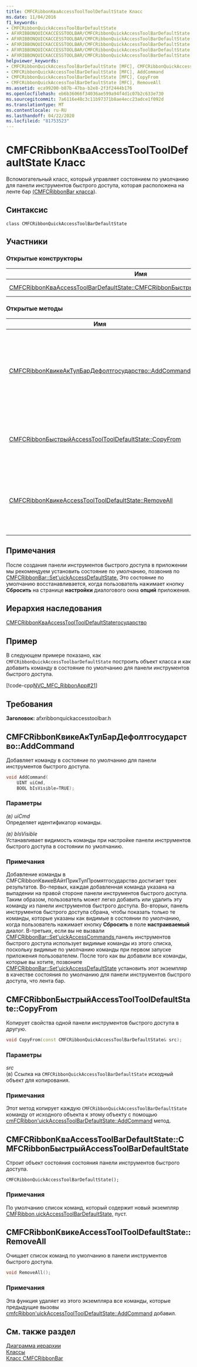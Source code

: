 ```yaml
---
title: CMFCRibbonКваAccessToolToolDefaultState Класс
ms.date: 11/04/2016
f1_keywords:
- CMFCRibbonQuickAccessToolBarDefaultState
- AFXRIBBONQUICKACCESSTOOLBAR/CMFCRibbonQuickAccessToolBarDefaultState
- AFXRIBBONQUICKACCESSTOOLBAR/CMFCRibbonQuickAccessToolBarDefaultState::CMFCRibbonQuickAccessToolBarDefaultState
- AFXRIBBONQUICKACCESSTOOLBAR/CMFCRibbonQuickAccessToolBarDefaultState::AddCommand
- AFXRIBBONQUICKACCESSTOOLBAR/CMFCRibbonQuickAccessToolBarDefaultState::CopyFrom
- AFXRIBBONQUICKACCESSTOOLBAR/CMFCRibbonQuickAccessToolBarDefaultState::RemoveAll
helpviewer_keywords:
- CMFCRibbonQuickAccessToolBarDefaultState [MFC], CMFCRibbonQuickAccessToolBarDefaultState
- CMFCRibbonQuickAccessToolBarDefaultState [MFC], AddCommand
- CMFCRibbonQuickAccessToolBarDefaultState [MFC], CopyFrom
- CMFCRibbonQuickAccessToolBarDefaultState [MFC], RemoveAll
ms.assetid: eca99200-b87b-47ba-b2e8-2f3f2444b176
ms.openlocfilehash: eb6b36066f34036ae599a94f4d1c07b2c633e730
ms.sourcegitcommit: 7a6116e48c3c11b97371b8ae4ecc23adce1f092d
ms.translationtype: MT
ms.contentlocale: ru-RU
ms.lasthandoff: 04/22/2020
ms.locfileid: "81753523"
---
```

# <a name="cmfcribbonquickaccesstoolbardefaultstate-class"></a>CMFCRibbonКваAccessToolToolDefaultState Класс

Вспомогательный класс, который управляет состоянием по умолчанию для панели инструментов быстрого доступа, которая расположена на ленте бар [(CMFCRibbonBar класса](../../mfc/reference/cmfcribbonbar-class.md)).

## <a name="syntax"></a>Синтаксис

```
class CMFCRibbonQuickAccessToolBarDefaultState
```

## <a name="members"></a>Участники

### <a name="public-constructors"></a>Открытые конструкторы

|Имя|Описание|
|----------|-----------------|
|[CMFCRibbonКваAccessToolBarDefaultState::CMFCRibbonБыстрыйAccessToolBarDefaultState](#cmfcribbonquickaccesstoolbardefaultstate)|Формирует объект `CMFCRibbonQuickAccessToolbarDefaultState`.|

### <a name="public-methods"></a>Открытые методы

|Имя|Описание|
|----------|-----------------|
|[CMFCRibbonКвикеАкТулБарДефолтгосударство::AddCommand](#addcommand)|Добавляет команду в состояние по умолчанию для панели инструментов быстрого доступа. Это не меняет саму панель инструментов.|
|[CMFCRibbonБыстрыйAccessToolToolDefaultState::CopyFrom](#copyfrom)|Копирует свойства одной панели инструментов быстрого доступа в другую.|
|[CMFCRibbonКвикеAccessToolToolDefaultState::RemoveAll](#removeall)|Удаляет все команды из панели инструментов быстрого доступа. Это не меняет саму панель инструментов.|

## <a name="remarks"></a>Примечания

После создания панели инструментов быстрого доступа в приложении мы рекомендуем установить состояние по умолчанию, позвонив по [CMFCRibbonBar::Set'uickAccessDefaultState.](../../mfc/reference/cmfcribbonbar-class.md#setquickaccessdefaultstate) Это состояние по умолчанию восстанавливается, когда пользователь нажимает кнопку **Сбросить** на странице **настройки** диалогового окна **опций** приложения.

## <a name="inheritance-hierarchy"></a>Иерархия наследования

[CMFCRibbonКваAccessToolToolDefaultStateгосударство](../../mfc/reference/cmfcribbonquickaccesstoolbardefaultstate-class.md)

## <a name="example"></a>Пример

В следующем примере показано, как `CMFCRibbonQuickAccessToolbarDefaultState` построить объект класса и как добавить команду в состояние по умолчанию для панели инструментов быстрого доступа.

[!code-cpp[NVC_MFC_RibbonApp#21](../../mfc/reference/codesnippet/cpp/cmfcribbonquickaccesstoolbardefaultstate-class_1.cpp)]

## <a name="requirements"></a>Требования

**Заголовок:** afxribbonquickaccesstoolbar.h

## <a name="cmfcribbonquickaccesstoolbardefaultstateaddcommand"></a><a name="addcommand"></a>CMFCRibbonКвикеАкТулБарДефолтгосударство::AddCommand

Добавляет команду в состояние по умолчанию для панели инструментов быстрого доступа.

```cpp
void AddCommand(
    UINT uiCmd,
    BOOL bIsVisible=TRUE);
```

### <a name="parameters"></a>Параметры

*(в) uiCmd*<br/>
Определяет идентификатор команды.

*(в) bIsVisible*<br/>
Устанавливает видимость команды при настройке панели инструментов быстрого доступа в состоянии по умолчанию.

### <a name="remarks"></a>Примечания

Добавление команды в CMFCRibbonКвикеВАйтПрикТулПромятгосударство достигает трех результатов. Во-первых, каждая добавленная команда указана на выпадении на правой стороне панели инструментов быстрого доступа. Таким образом, пользователь может легко добавить или удалить эту команду из панели инструментов быстрого доступа. Во-вторых, панель инструментов быстрого доступа сбрана, чтобы показать только те команды, которые указаны как видимые в состоянии по умолчанию, когда пользователь нажимает кнопку **Сбросить** в поле **настраиваемый** диалог. В-третьих, если вы не вызвали [CMFCRibbonBar::Set'uickAccessCommands,](../../mfc/reference/cmfcribbonbar-class.md#setquickaccesscommands)панель инструментов быстрого доступа использует видимые команды из этого списка, поскольку видимые по умолчанию команды при первом запуске приложения пользователем. После того как вы добавили все команды, которые вы хотите, позвоните [CMFCRibbonBar::Set'uickAccessDefaultState](../../mfc/reference/cmfcribbonbar-class.md#setquickaccessdefaultstate) установить этот экземпляр в качестве состояния по умолчанию для панели инструментов быстрого доступа, что лента бар.

## <a name="cmfcribbonquickaccesstoolbardefaultstatecopyfrom"></a><a name="copyfrom"></a>CMFCRibbonБыстрыйAccessToolToolDefaultState::CopyFrom

Копирует свойства одной панели инструментов быстрого доступа в другую.

```cpp
void CopyFrom(const CMFCRibbonQuickAccessToolBarDefaultState& src);
```

### <a name="parameters"></a>Параметры

*src*<br/>
(в) Ссылка на `CMFCRibbonQuickAccessToolBarDefaultState` исходный объект для копирования.

### <a name="remarks"></a>Примечания

Этот метод копирует каждую `CMFCRibbonQuickAccessToolBarDefaultState` команду от исходного объекта к этому объекту с помощью [cmFCRibbon'uickAccessToolBarDefaultState::AddCommand](#addcommand) метод.

## <a name="cmfcribbonquickaccesstoolbardefaultstatecmfcribbonquickaccesstoolbardefaultstate"></a><a name="cmfcribbonquickaccesstoolbardefaultstate"></a>CMFCRibbonКваAccessToolBarDefaultState::CMFCRibbonБыстрыйAccessToolBarDefaultState

Строит объект состояния состояния панели инструментов быстрого доступа.

```
CMFCRibbonQuickAccessToolBarDefaultState();
```

### <a name="remarks"></a>Примечания

По умолчанию список команд, который содержит новый экземпляр [CMFRibbon,uickAccessToolBarDefaultState,](../../mfc/reference/cmfcribbonquickaccesstoolbardefaultstate-class.md) пуст.

## <a name="cmfcribbonquickaccesstoolbardefaultstateremoveall"></a><a name="removeall"></a>CMFCRibbonКвикеAccessToolToolDefaultState::RemoveAll

Очищает список команд по умолчанию в панели инструментов быстрого доступа.

```cpp
void RemoveAll();
```

### <a name="remarks"></a>Примечания

Эта функция удаляет из этого экземпляра все команды, которые предыдущие вызовы [cmfcRibbon'uickAccessToolToolDefaultState::AddCommand](#addcommand) добавил.

## <a name="see-also"></a>См. также раздел

[Диаграмма иерархии](../../mfc/hierarchy-chart.md)<br/>
[Классы](../../mfc/reference/mfc-classes.md)<br/>
[Класс CMFCRibbonBar](../../mfc/reference/cmfcribbonbar-class.md)
